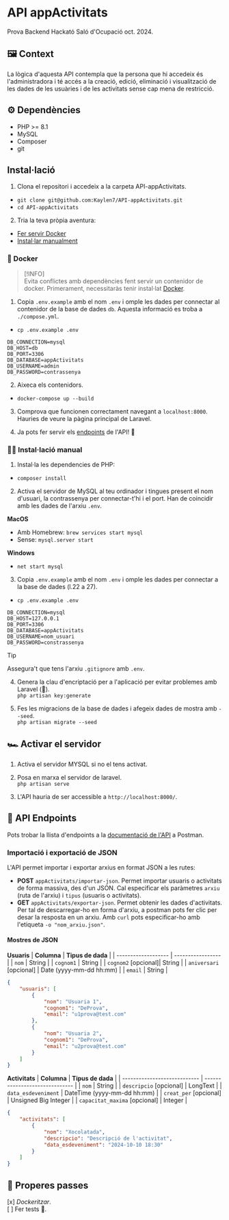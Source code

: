 # API appActivitats  
Prova Backend Hackató Saló d'Ocupació oct. 2024. 

## 🖼️ Context  
La lògica d'aquesta API contempla que la persona que hi accedeix és l'administradora i té accés a la creació, edició, eliminació i visualització de les dades de les usuàries i de les activitats sense cap mena de restricció.  

## ⚙️ Dependències 
- PHP >= 8.1  
- MySQL  
- Composer  
- git  

## Instal·lació 
1. Clona el repositori i accedeix a la carpeta API-appActivitats.  
- `git clone git@github.com:Kaylen7/API-appActivitats.git`  
- `cd API-appActivitats`  

2. Tria la teva pròpia aventura: 
- [Fer servir Docker](#-docker)  
- [Instal·lar manualment](#-installació-manual)    

### 🐳 Docker 
>[!INFO]  
> Evita conflictes amb dependències fent servir un contenidor de docker. Primerament, necessitaràs tenir instal·lat [Docker](https://www.docker.com/).  

1. Copia `.env.example` amb el nom `.env` i omple les dades per connectar al contenidor de la base de dades `db`. Aquesta informació es troba a `./compose.yml`.  
- `cp .env.example .env`  

```.env
DB_CONNECTION=mysql
DB_HOST=db
DB_PORT=3306
DB_DATABASE=appActivitats
DB_USERNAME=admin
DB_PASSWORD=contrassenya
```  

2. Aixeca els contenidors.
- `docker-compose up --build`  

3. Comprova que funcionen correctament navegant a `localhost:8000`. Hauries de veure la pàgina principal de Laravel.  

4. Ja pots fer servir els [endpoints](#-api-endpoints) de l'API! 🎉

### 🧑‍🚒 Instal·lació manual  

1. Instal·la les dependencies de PHP:  
- `composer install`  

2. Activa el servidor de MySQL al teu ordinador i tingues present el nom d'usuari, la contrassenya per connectar-t'hi i el port. Han de coincidir amb les dades de l'arxiu `.env`.  

**MacOS**
- Amb Homebrew: `brew services start mysql`  
- Sense: `mysql.server start`  

**Windows**
- `net start mysql`  

3. Copia `.env.example` amb el nom `.env` i omple les dades per connectar a la base de dades (l.22 a 27).  
- `cp .env.example .env`  
```
DB_CONNECTION=mysql
DB_HOST=127.0.0.1
DB_PORT=3306
DB_DATABASE=appActivitats
DB_USERNAME=nom_usuari
DB_PASSWORD=constrassenya
```  

>[!TIP]
> Assegura't que tens l'arxiu `.gitignore` amb `.env`.  

4. Genera la clau d'encriptació per a l'aplicació per evitar problemes amb Laravel (🤞).  
`php artisan key:generate`  

5. Fes les migracions de la base de dades i afegeix dades de mostra amb `--seed`.  
`php artisan migrate --seed`  

## 🏎️ Activar el servidor

1. Activa el servidor MYSQL si no el tens activat.  

2. Posa en marxa el servidor de laravel.  
`php artisan serve`  

3. L'API hauria de ser accessible a `http://localhost:8000/`. 

## 🤝 API Endpoints
Pots trobar la llista d'endpoints a la [documentació de l'API](https://www.postman.com/kaylen/appactivitats/overview) a Postman.  

### Importació i exportació de JSON  
L'API permet importar i exportar arxius en format JSON a les rutes:  
- **POST** `appActivitats/importar-json`. Permet importar usuaris o activitats de forma massiva, des d'un JSON. Cal especificar els paràmetres `arxiu` (ruta de l'arxiu) i `tipus` (usuaris o activitats).  
- **GET** `appActivitats/exportar-json`. Permet obtenir les dades d'activitats. Per tal de descarregar-ho en forma d'arxiu, a postman pots fer clic per desar la resposta en un arxiu. Amb `curl` pots especificar-ho amb l'etiqueta `-o "nom_arxiu.json"`.  

#### Mostres de JSON
**Usuaris**
| **Columna**         | **Tipus de dada** |
| ------------------- | ----------------- |
| `nom`               | String            |
| `cognom1`           | String            |
| `cognom2` [opcional]| String            |
| `aniversari` [opcional] | Date (yyyy-mm-dd hh:mm) |
| `email`             | String            |

````mostra.json
{
    "usuaris": [
        {
            "nom": "Usuaria 1",
            "cognom1": "DeProva",
            "email": "u1prova@test.com"
        },
        {
            "nom": "Usuaria 2",
            "cognom1": "DeProva",
            "email": "u2prova@test.com"
        }
    ]
}
````
**Activitats**
| **Columna**                  | **Tipus de dada**              |
| ---------------------------- | ------------------------------ |
| `nom`                        | String                         |
| `descripcio` [opcional]       | LongText                       |
| `data_esdeveniment`           | DateTime (yyyy-mm-dd hh:mm)     |
| `creat_per` [opcional]        | Unsigned Big Integer            |
| `capacitat_maxima` [opcional] | Integer                        |

````mostra.json
{
    "activitats": [
        {
            "nom": "Xocolatada",
            "descripcio": "Descripció de l'activitat",
            "data_esdeveniment": "2024-10-10 18:30"
        }
    ]
}
````

## 🚀 Properes passes  
[x] _Dockeritzar_.  
[ ] Fer tests 🫠.  
